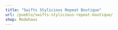```yaml
---
title: "Swifts Stylicious Repeat Boutique"
url: /pueblo/swifts-stylicious-repeat-boutique/
shop: Modehaus
---
```

